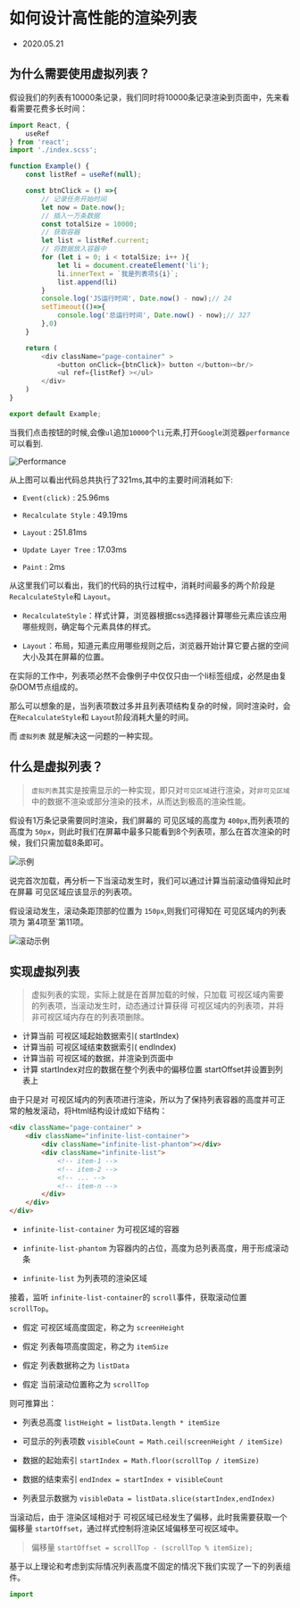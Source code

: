 # 如何设计高性能的渲染列表

- 2020.05.21

## 为什么需要使用虚拟列表？

假设我们的列表有10000条记录，我们同时将10000条记录渲染到页面中，先来看看需要花费多长时间：

```js
import React, {
    useRef
} from 'react';
import './index.scss';

function Example() {
    const listRef = useRef(null); 

    const btnClick = () =>{
        // 记录任务开始时间
        let now = Date.now();
        // 插入一万条数据
        const totalSize = 10000;
        // 获取容器
        let list = listRef.current;
        // 将数据放入容器中
        for (let i = 0; i < totalSize; i++ ){
            let li = document.createElement('li');
            li.innerText = `我是列表项${i}`;
            list.append(li)
        }
        console.log('JS运行时间', Date.now() - now);// 24
        setTimeout(()=>{
            console.log('总运行时间', Date.now() - now);// 327
        },0)
    }

    return (
        <div className="page-container" >
            <button onClick={btnClick}> button </button><br/>
            <ul ref={listRef} ></ul>
        </div>
    )
}

export default Example;
```

当我们点击按钮的时候,会像`ul`追加`10000`个`li`元素,打开`Google`浏览器`performance`可以看到.

![Performance](https://img-blog.csdnimg.cn/2020052118013627.png?x-oss-process=image/watermark,type_ZmFuZ3poZW5naGVpdGk,shadow_10,text_aHR0cHM6Ly9ibG9nLmNzZG4ubmV0L3hqbDI3MTMxNA==,size_16,color_FFFFFF,t_70)

从上图可以看出代码总共执行了321ms,其中的主要时间消耗如下:

- `Event(click)` : 25.96ms

- `Recalculate Style` : 49.19ms

- `Layout` : 251.81ms

- `Update Layer Tree` : 17.03ms

- `Paint` : 2ms

从这里我们可以看出，我们的代码的执行过程中，消耗时间最多的两个阶段是 `RecalculateStyle`和 `Layout`。

- `RecalculateStyle`：样式计算，浏览器根据css选择器计算哪些元素应该应用哪些规则，确定每个元素具体的样式。

- `Layout`：布局，知道元素应用哪些规则之后，浏览器开始计算它要占据的空间大小及其在屏幕的位置。

在实际的工作中，列表项必然不会像例子中仅仅只由一个li标签组成，必然是由复杂DOM节点组成的。

那么可以想象的是，当列表项数过多并且列表项结构复杂的时候，同时渲染时，会在`RecalculateStyle`和 `Layout`阶段消耗大量的时间。

而 `虚拟列表` 就是解决这一问题的一种实现。

## 什么是虚拟列表？

> `虚拟列表`其实是按需显示的一种实现，即只对`可见区域`进行渲染，对`非可见区域`中的数据不渲染或部分渲染的技术，从而达到极高的渲染性能。

假设有1万条记录需要同时渲染，我们屏幕的 可见区域的高度为 `400px`,而列表项的高度为 `50px`，则此时我们在屏幕中最多只能看到8个列表项，那么在首次渲染的时候，我们只需加载8条即可。

![示例](https://img-blog.csdnimg.cn/20200521190925940.png?x-oss-process=image/watermark,type_ZmFuZ3poZW5naGVpdGk,shadow_10,text_aHR0cHM6Ly9ibG9nLmNzZG4ubmV0L3hqbDI3MTMxNA==,size_16,color_FFFFFF,t_70)

说完首次加载，再分析一下当滚动发生时，我们可以通过计算当前滚动值得知此时在屏幕 可见区域应该显示的列表项。

假设滚动发生，滚动条距顶部的位置为 `150px`,则我们可得知在 可见区域内的列表项为 第4项至`第11项。

![滚动示例](https://img-blog.csdnimg.cn/20200521191426491.png?x-oss-process=image/watermark,type_ZmFuZ3poZW5naGVpdGk,shadow_10,text_aHR0cHM6Ly9ibG9nLmNzZG4ubmV0L3hqbDI3MTMxNA==,size_16,color_FFFFFF,t_70)

## 实现虚拟列表

> 虚拟列表的实现，实际上就是在首屏加载的时候，只加载 可视区域内需要的列表项，当滚动发生时，动态通过计算获得 可视区域内的列表项，并将 非可视区域内存在的列表项删除。

- 计算当前 可视区域起始数据索引( startIndex)
- 计算当前 可视区域结束数据索引( endIndex)
- 计算当前 可视区域的数据，并渲染到页面中
- 计算 startIndex对应的数据在整个列表中的偏移位置 startOffset并设置到列表上

由于只是对 可视区域内的列表项进行渲染，所以为了保持列表容器的高度并可正常的触发滚动，将Html结构设计成如下结构：

```html
<div className="page-container" >
    <div className="infinite-list-container">
        <div className="infinite-list-phantom"></div>
        <div className="infinite-list">
            <!-- item-1 -->
            <!-- item-2 -->
            <!-- ... -->
            <!-- item-n -->
        </div>
    </div>
</div>
```

- `infinite-list-container` 为可视区域的容器

- `infinite-list-phantom` 为容器内的占位，高度为总列表高度，用于形成滚动条

- `infinite-list` 为列表项的渲染区域


接着，监听 `infinite-list-container`的 `scroll`事件，获取滚动位置 `scrollTop`。


- 假定 可视区域高度固定，称之为 `screenHeight`

- 假定 列表每项高度固定，称之为 `itemSize`

- 假定 列表数据称之为 `listData`

- 假定 当前滚动位置称之为 `scrollTop`

则可推算出：

- 列表总高度 `listHeight = listData.length * itemSize`

- 可显示的列表项数 `visibleCount = Math.ceil(screenHeight / itemSize)`

- 数据的起始索引 `startIndex = Math.floor(scrollTop / itemSize)`

- 数据的结束索引 `endIndex = startIndex + visibleCount`

- 列表显示数据为 `visibleData = listData.slice(startIndex,endIndex)`

当滚动后，由于 渲染区域相对于 可视区域已经发生了偏移，此时我需要获取一个偏移量 `startOffset`，通过样式控制将渲染区域偏移至可视区域中。

> 偏移量 `startOffset = scrollTop - (scrollTop % itemSize);`


基于以上理论和考虑到实际情况列表高度不固定的情况下我们实现了一下的列表组件。

```jsx
import


```

